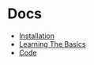 # Docs

* [Installation](/docs/installation)
* [Learning The Basics](/docs/learning-the-basics)
* [Code](/docs/code)